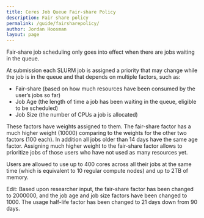 ```yaml
---
title: Ceres Job Queue Fair-share Policy
description: Fair share policy
permalink: /guide/fairsharepolicy/
author: Jordan Hoosman
layout: page
---
```


Fair-share job scheduling only goes into effect when there are jobs waiting in the queue.

At submission each SLURM job is assigned a priority that may change while the job is in the queue and that depends on multiple factors, such as:

* Fair-share (based on how much resources have been consumed by the user’s jobs so far)
* Job Age (the length of time a job has been waiting in the queue, eligible to be scheduled)
* Job Size (the number of CPUs a job is allocated)

These factors have weights assigned to them. The fair-share factor has a much higher weight (10000) comparing to the weights for the other two factors (100 each). In addition all jobs older than 14 days have the same age factor. Assigning much higher weight to the fair-share factor allows to prioritize jobs of those users who have not used as many resources yet.

Users are allowed to use up to 400 cores across all their jobs at the same time (which is equivalent to 10 regular compute nodes) and up to 2TB of memory.

Edit: Based upon researcher input, the fair-share factor has been changed to 2000000, and the job age and job size factors have been changed to 1000. The usage half-life factor has been changed to 21 days down from 90 days.
